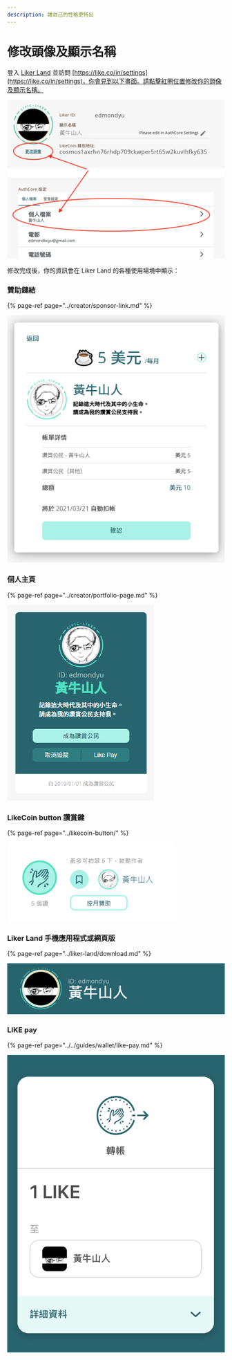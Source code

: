 ```yaml
---
description: 讓自己的性格更特出
---
```


# 修改頭像及顯示名稱

登入 [Liker Land](https://liker.land/) 並訪問 [https://like.co/in/settings](https://like.co/in/settings)，你會見到以下畫面。請點擊紅圈位置修改你的頭像及顯示名稱。

![](../../.gitbook/assets/edit-avator-displayname.png)

修改完成後，你的資訊會在 Liker Land 的各種使用場境中顯示：

### 贊助鏈結

{% page-ref page="../creator/sponsor-link.md" %}

![](../../.gitbook/assets/sponsor-link.png)

### 個人主頁

{% page-ref page="../creator/portfolio-page.md" %}

![](../../.gitbook/assets/likerid-avatar.png)

### LikeCoin button 讚賞鍵

{% page-ref page="../likecoin-button/" %}

![](../../.gitbook/assets/avatar.png)

### Liker Land 手機應用程式或網頁版

{% page-ref page="../liker-land/download.md" %}

![](../../.gitbook/assets/img_2452.jpg)

### LIKE pay

{% page-ref page="../../guides/wallet/like-pay.md" %}

![](../../.gitbook/assets/img_2453.jpg)

